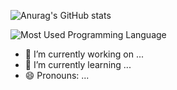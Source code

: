![Anurag's GitHub stats](https://github-readme-stats.vercel.app/api?username=TheCuteOwl&hide=contribs,prs&theme=nightowl)

![Most Used Programming Language](https://github-readme-stats-eight-theta.vercel.app/api/top-langs/?username=TheCuteOwl&layout=compact&langs_count=8&theme=react&locale=f)


- 🔭 I’m currently working on ...
- 🌱 I’m currently learning ...
- 😄 Pronouns: ...


